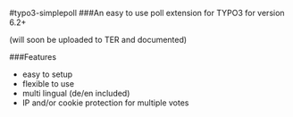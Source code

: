 #typo3-simplepoll
###An easy to use poll extension for TYPO3 for version 6.2+

(will soon be uploaded to TER and documented)

###Features
* easy to setup
* flexible to use
* multi lingual (de/en included)
* IP and/or cookie protection for multiple votes
